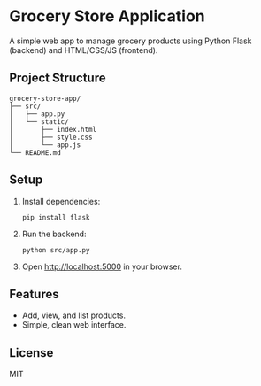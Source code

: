 # Grocery Store Application

A simple web app to manage grocery products using Python Flask (backend) and HTML/CSS/JS (frontend).

## Project Structure

```
grocery-store-app/
├── src/
│   ├── app.py
│   └── static/
│       ├── index.html
│       ├── style.css
│       └── app.js
└── README.md
```

## Setup

1. Install dependencies:
   ```
   pip install flask
   ```
2. Run the backend:
   ```
   python src/app.py
   ```
3. Open [http://localhost:5000](http://localhost:5000) in your browser.

## Features

- Add, view, and list products.
- Simple, clean web interface.

## License

MIT